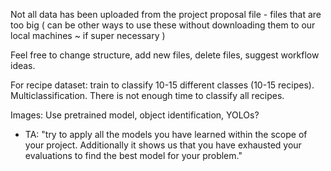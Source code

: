 Not all data has been uploaded from the project proposal file - files that are too big ( can be other ways to use these without downloading them to our local machines ~ if super necessary )

Feel free to change structure, add new files, delete files, suggest workflow ideas. 


For recipe dataset: train to classify 10-15 different classes (10-15 recipes). Multiclassification. There is not enough time to classify all recipes. 

Images: Use pretrained model, object identification, YOLOs? 

* TA: "try to apply all the models you have learned within the scope of your project. Additionally it shows us that you have exhausted your evaluations to find the best model for your problem."
